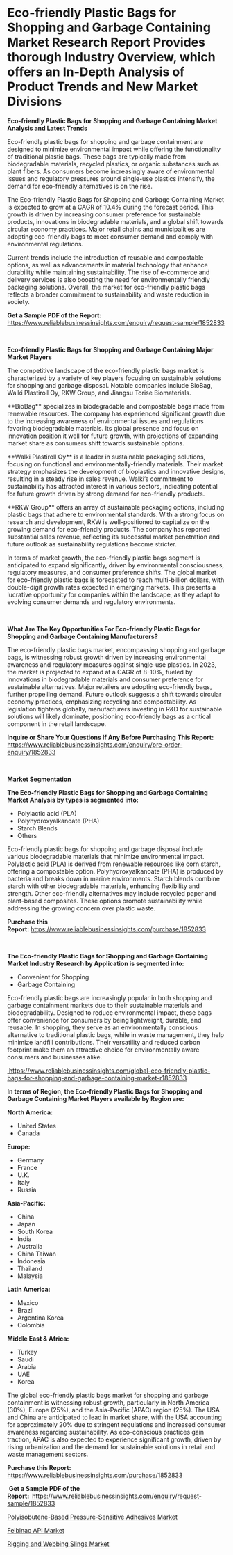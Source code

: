 <p><h1>Eco-friendly Plastic Bags for Shopping and Garbage Containing Market Research Report Provides thorough Industry Overview, which offers an In-Depth Analysis of Product Trends and New Market Divisions</h1></p><p><strong>Eco-friendly Plastic Bags for Shopping and Garbage Containing Market Analysis and Latest Trends</strong></p>
<p><p>Eco-friendly plastic bags for shopping and garbage containment are designed to minimize environmental impact while offering the functionality of traditional plastic bags. These bags are typically made from biodegradable materials, recycled plastics, or organic substances such as plant fibers. As consumers become increasingly aware of environmental issues and regulatory pressures around single-use plastics intensify, the demand for eco-friendly alternatives is on the rise.</p><p>The Eco-friendly Plastic Bags for Shopping and Garbage Containing Market is expected to grow at a CAGR of 10.4% during the forecast period. This growth is driven by increasing consumer preference for sustainable products, innovations in biodegradable materials, and a global shift towards circular economy practices. Major retail chains and municipalities are adopting eco-friendly bags to meet consumer demand and comply with environmental regulations. </p><p>Current trends include the introduction of reusable and compostable options, as well as advancements in material technology that enhance durability while maintaining sustainability. The rise of e-commerce and delivery services is also boosting the need for environmentally friendly packaging solutions. Overall, the market for eco-friendly plastic bags reflects a broader commitment to sustainability and waste reduction in society.</p></p>
<p><strong>Get a Sample PDF of the Report:&nbsp;</strong> <a href="https://www.reliablebusinessinsights.com/enquiry/request-sample/1852833?utm_campaign=950&utm_medium=2&utm_source=Github&utm_content=ia&utm_term=03022025&utm_id=eco-friendly-plastic-bags-for-shopping-and-garbage-containing">https://www.reliablebusinessinsights.com/enquiry/request-sample/1852833</a></p>
<p>&nbsp;</p>
<p><strong>Eco-friendly Plastic Bags for Shopping and Garbage Containing Major Market Players</strong></p>
<p><p>The competitive landscape of the eco-friendly plastic bags market is characterized by a variety of key players focusing on sustainable solutions for shopping and garbage disposal. Notable companies include BioBag, Walki Plastiroll Oy, RKW Group, and Jiangsu Torise Biomaterials.</p><p>**BioBag** specializes in biodegradable and compostable bags made from renewable resources. The company has experienced significant growth due to the increasing awareness of environmental issues and regulations favoring biodegradable materials. Its global presence and focus on innovation position it well for future growth, with projections of expanding market share as consumers shift towards sustainable options.</p><p>**Walki Plastiroll Oy** is a leader in sustainable packaging solutions, focusing on functional and environmentally-friendly materials. Their market strategy emphasizes the development of bioplastics and innovative designs, resulting in a steady rise in sales revenue. Walki’s commitment to sustainability has attracted interest in various sectors, indicating potential for future growth driven by strong demand for eco-friendly products.</p><p>**RKW Group** offers an array of sustainable packaging options, including plastic bags that adhere to environmental standards. With a strong focus on research and development, RKW is well-positioned to capitalize on the growing demand for eco-friendly products. The company has reported substantial sales revenue, reflecting its successful market penetration and future outlook as sustainability regulations become stricter.</p><p>In terms of market growth, the eco-friendly plastic bags segment is anticipated to expand significantly, driven by environmental consciousness, regulatory measures, and consumer preference shifts. The global market for eco-friendly plastic bags is forecasted to reach multi-billion dollars, with double-digit growth rates expected in emerging markets. This presents a lucrative opportunity for companies within the landscape, as they adapt to evolving consumer demands and regulatory environments.</p></p>
<p>&nbsp;</p>
<p><strong>What Are The Key Opportunities For Eco-friendly Plastic Bags for Shopping and Garbage Containing Manufacturers?</strong></p>
<p><p>The eco-friendly plastic bags market, encompassing shopping and garbage bags, is witnessing robust growth driven by increasing environmental awareness and regulatory measures against single-use plastics. In 2023, the market is projected to expand at a CAGR of 8-10%, fueled by innovations in biodegradable materials and consumer preference for sustainable alternatives. Major retailers are adopting eco-friendly bags, further propelling demand. Future outlook suggests a shift towards circular economy practices, emphasizing recycling and compostability. As legislation tightens globally, manufacturers investing in R&D for sustainable solutions will likely dominate, positioning eco-friendly bags as a critical component in the retail landscape.</p></p>
<p><strong>Inquire or Share Your Questions If Any Before Purchasing This Report:</strong> <a href="https://www.reliablebusinessinsights.com/enquiry/pre-order-enquiry/1852833?utm_campaign=950&utm_medium=2&utm_source=Github&utm_content=ia&utm_term=03022025&utm_id=eco-friendly-plastic-bags-for-shopping-and-garbage-containing">https://www.reliablebusinessinsights.com/enquiry/pre-order-enquiry/1852833</a></p>
<p>&nbsp;</p>
<p><strong>Market Segmentation</strong></p>
<p><strong>The Eco-friendly Plastic Bags for Shopping and Garbage Containing Market Analysis by types is segmented into:</strong></p>
<p><ul><li>Polylactic acid (PLA)</li><li>Polyhydroxyalkanoate (PHA)</li><li>Starch Blends</li><li>Others</li></ul></p>
<p><p>Eco-friendly plastic bags for shopping and garbage disposal include various biodegradable materials that minimize environmental impact. Polylactic acid (PLA) is derived from renewable resources like corn starch, offering a compostable option. Polyhydroxyalkanoate (PHA) is produced by bacteria and breaks down in marine environments. Starch blends combine starch with other biodegradable materials, enhancing flexibility and strength. Other eco-friendly alternatives may include recycled paper and plant-based composites. These options promote sustainability while addressing the growing concern over plastic waste.</p></p>
<p><strong>Purchase this Report:&nbsp;</strong><a href="https://www.reliablebusinessinsights.com/purchase/1852833?utm_campaign=950&utm_medium=2&utm_source=Github&utm_content=ia&utm_term=03022025&utm_id=eco-friendly-plastic-bags-for-shopping-and-garbage-containing">https://www.reliablebusinessinsights.com/purchase/1852833</a></p>
<p>&nbsp;</p>
<p><strong>The Eco-friendly Plastic Bags for Shopping and Garbage Containing Market Industry Research by Application is segmented into:</strong></p>
<p><ul><li>Convenient for Shopping</li><li>Garbage Containing</li></ul></p>
<p><p>Eco-friendly plastic bags are increasingly popular in both shopping and garbage containment markets due to their sustainable materials and biodegradability. Designed to reduce environmental impact, these bags offer convenience for consumers by being lightweight, durable, and reusable. In shopping, they serve as an environmentally conscious alternative to traditional plastic bags, while in waste management, they help minimize landfill contributions. Their versatility and reduced carbon footprint make them an attractive choice for environmentally aware consumers and businesses alike.</p></p>
<p><a href="https://www.reliablebusinessinsights.com/global-eco-friendly-plastic-bags-for-shopping-and-garbage-containing-market-r1852833?utm_campaign=950&utm_medium=2&utm_source=Github&utm_content=ia&utm_term=03022025&utm_id=eco-friendly-plastic-bags-for-shopping-and-garbage-containing">&nbsp;https://www.reliablebusinessinsights.com/global-eco-friendly-plastic-bags-for-shopping-and-garbage-containing-market-r1852833</a></p>
<p><strong>In terms of Region, the Eco-friendly Plastic Bags for Shopping and Garbage Containing Market Players available by Region are:</strong></p>
<p>
    <p> <strong> North America: </strong>
        <ul>
            <li>United States</li>
            <li>Canada</li>
        </ul>
        </p> 
    <p> <strong> Europe: </strong>
        <ul>
            <li>Germany</li>
            <li>France</li>
            <li>U.K.</li>
            <li>Italy</li>
            <li>Russia</li>
        </ul>
        </p> 
    <p> <strong> Asia-Pacific: </strong>
        <ul>
            <li>China</li>
            <li>Japan</li>
            <li>South Korea</li>
            <li>India</li>
            <li>Australia</li>
            <li>China Taiwan</li>
            <li>Indonesia</li>
            <li>Thailand</li>
            <li>Malaysia</li>
        </ul>
        </p> 
    <p> <strong> Latin America: </strong>
        <ul>
            <li>Mexico</li>
            <li>Brazil</li>
            <li>Argentina Korea</li>
            <li>Colombia</li>
        </ul>
        </p> 
    <p> <strong> Middle East & Africa: </strong>
        <ul>
            <li>Turkey</li>
            <li>Saudi</li>
            <li>Arabia</li>
            <li>UAE</li>
            <li>Korea</li>
        </ul>
    </p>
    </p>
<p><p>The global eco-friendly plastic bags market for shopping and garbage containment is witnessing robust growth, particularly in North America (30%), Europe (25%), and the Asia-Pacific (APAC) region (25%). The USA and China are anticipated to lead in market share, with the USA accounting for approximately 20% due to stringent regulations and increased consumer awareness regarding sustainability. As eco-conscious practices gain traction, APAC is also expected to experience significant growth, driven by rising urbanization and the demand for sustainable solutions in retail and waste management sectors.</p></p>
<p><strong>Purchase this Report: </strong><a href="https://www.reliablebusinessinsights.com/purchase/1852833?utm_campaign=950&utm_medium=2&utm_source=Github&utm_content=ia&utm_term=03022025&utm_id=eco-friendly-plastic-bags-for-shopping-and-garbage-containing">https://www.reliablebusinessinsights.com/purchase/1852833</a></p>
<p>&nbsp;<strong>Get a Sample PDF of the Report:&nbsp;&nbsp;</strong><a href="https://www.reliablebusinessinsights.com/enquiry/request-sample/1852833?utm_campaign=950&utm_medium=2&utm_source=Github&utm_content=ia&utm_term=03022025&utm_id=eco-friendly-plastic-bags-for-shopping-and-garbage-containing">https://www.reliablebusinessinsights.com/enquiry/request-sample/1852833</a></p>
<p><strong></strong></p>
<p><p><a href="https://github.com/yoshih12/Market-Research-Report-List-4/blob/main/polyisobutene-based-pressure-sensitive-adhesives-market.md?utm_campaign=950&utm_medium=2&utm_source=Github&utm_content=ia&utm_term=03022025&utm_id=eco-friendly-plastic-bags-for-shopping-and-garbage-containing">Polyisobutene-Based Pressure-Sensitive Adhesives Market</a></p><p><a href="https://github.com/sawrovpipolo/Market-Research-Report-List-1/blob/main/felbinac-api-market.md?utm_campaign=950&utm_medium=2&utm_source=Github&utm_content=ia&utm_term=03022025&utm_id=eco-friendly-plastic-bags-for-shopping-and-garbage-containing">Felbinac API Market</a></p><p><a href="https://github.com/ryanbell8967/Market-Research-Report-List-1/blob/main/rigging-and-webbing-slings-market.md?utm_campaign=950&utm_medium=2&utm_source=Github&utm_content=ia&utm_term=03022025&utm_id=eco-friendly-plastic-bags-for-shopping-and-garbage-containing">Rigging and Webbing Slings Market</a></p></p>